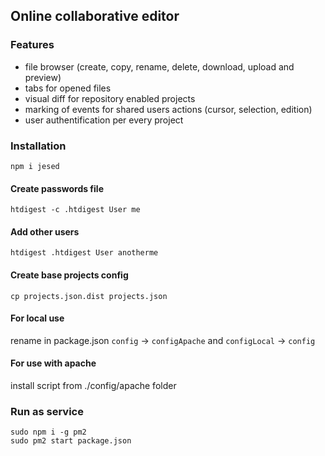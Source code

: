 ## Online collaborative editor
### Features
* file browser (create, copy, rename, delete, download, upload and preview)
* tabs for opened files
* visual diff for repository enabled projects
* marking of events for shared users actions (cursor, selection, edition)
* user authentification per every project

### Installation
`npm i jesed`
#### Create passwords file
`htdigest -c .htdigest User me`
#### Add other users
`htdigest .htdigest User anotherme`
#### Create base projects config
`cp projects.json.dist projects.json`
#### For local use
rename in package.json `config` -> `configApache` and `configLocal` -> `config`
#### For use with apache
install script from ./config/apache folder
### Run as service
```
sudo npm i -g pm2
sudo pm2 start package.json
```
